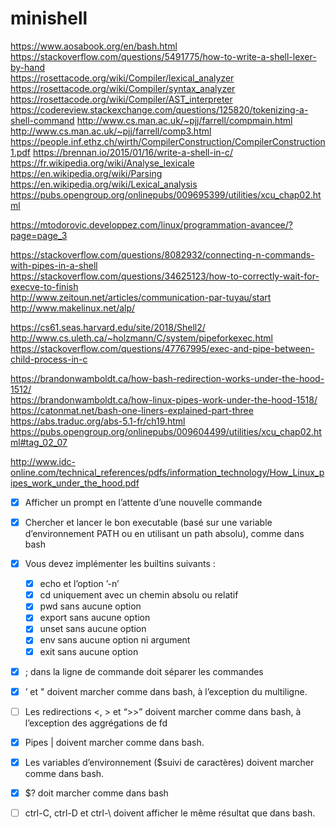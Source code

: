# minishell

https://www.aosabook.org/en/bash.html  
https://stackoverflow.com/questions/5491775/how-to-write-a-shell-lexer-by-hand  
https://rosettacode.org/wiki/Compiler/lexical_analyzer
https://rosettacode.org/wiki/Compiler/syntax_analyzer
https://rosettacode.org/wiki/Compiler/AST_interpreter
https://codereview.stackexchange.com/questions/125820/tokenizing-a-shell-command
http://www.cs.man.ac.uk/~pjj/farrell/compmain.html
http://www.cs.man.ac.uk/~pjj/farrell/comp3.html
https://people.inf.ethz.ch/wirth/CompilerConstruction/CompilerConstruction1.pdf
https://brennan.io/2015/01/16/write-a-shell-in-c/   
https://fr.wikipedia.org/wiki/Analyse_lexicale   
https://en.wikipedia.org/wiki/Parsing  
https://en.wikipedia.org/wiki/Lexical_analysis   
https://pubs.opengroup.org/onlinepubs/009695399/utilities/xcu_chap02.html

https://mtodorovic.developpez.com/linux/programmation-avancee/?page=page_3  

https://stackoverflow.com/questions/8082932/connecting-n-commands-with-pipes-in-a-shell   
https://stackoverflow.com/questions/34625123/how-to-correctly-wait-for-execve-to-finish   
http://www.zeitoun.net/articles/communication-par-tuyau/start     
http://www.makelinux.net/alp/    

https://cs61.seas.harvard.edu/site/2018/Shell2/   
http://www.cs.uleth.ca/~holzmann/C/system/pipeforkexec.html    
https://stackoverflow.com/questions/47767995/exec-and-pipe-between-child-process-in-c    

https://brandonwamboldt.ca/how-bash-redirection-works-under-the-hood-1512/   
https://brandonwamboldt.ca/how-linux-pipes-work-under-the-hood-1518/    
https://catonmat.net/bash-one-liners-explained-part-three   
https://abs.traduc.org/abs-5.1-fr/ch19.html  
https://pubs.opengroup.org/onlinepubs/009604499/utilities/xcu_chap02.html#tag_02_07   

http://www.idc-online.com/technical_references/pdfs/information_technology/How_Linux_pipes_work_under_the_hood.pdf   

- [x] Afficher un prompt en l’attente d’une nouvelle commande
- [x] Chercher et lancer le bon executable (basé sur une variable d’environnement PATH ou en utilisant un path absolu), comme dans bash
- [x] Vous devez implémenter les builtins suivants :
  - [x] echo et l’option ’-n’
  - [x] cd uniquement avec un chemin absolu ou relatif
  - [x] pwd sans aucune option
  - [x] export sans aucune option
  - [x] unset sans aucune option
  - [x] env sans aucune option ni argument
  - [x] exit sans aucune option 
- [x] ; dans la ligne de commande doit séparer les commandes
- [x] ’ et " doivent marcher comme dans bash, à l’exception du multiligne.
- [ ] Les redirections <, > et “>>” doivent marcher comme dans bash, à l’exception des aggrégations de fd

- [x] Pipes | doivent marcher comme dans bash.
- [x] Les variables d’environnement ($suivi de caractères) doivent marcher comme dans bash.
- [x] $? doit marcher comme dans bash
- [ ] ctrl-C, ctrl-D et ctrl-\ doivent afficher le même résultat que dans bash.
